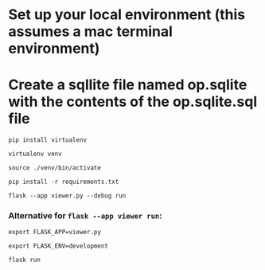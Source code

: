 # Set up your local environment (this assumes a mac terminal environment)

# Create a sqllite file named op.sqlite with the contents of the op.sqlite.sql file

```
pip install virtualenv

virtualenv venv

source ./venv/bin/activate

pip install -r requirements.txt

flask --app viewer.py --debug run
```

### Alternative for `flask --app viewer run`:

```
export FLASK_APP=viewer.py

export FLASK_ENV=development

flask run
```
